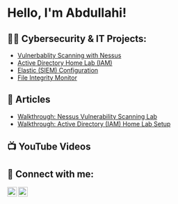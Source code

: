 <h1>Hello, I'm Abdullahi!</h1>

<h2>👨‍💻 Cybersecurity & IT Projects:</h2>

 - [Vulnerbablity Scanning with Nessus](https://github.com/abdullahali23/VulnerabilityScanningLab)
 - [Active Directory Home Lab (IAM)](https://github.com/abdullahali23/ActiveDirectoryHomeLab)
 - [Elastic (SIEM) Configuration](https://github.com/abdullahali23...)
 - [File Integrity Monitor](https://github.com/abdullahali23...)


<h2>🔭 Articles</h2>

- [Walkthrough: Nessus Vulnerability Scanning Lab](https://www.medium.com/@aali23/project-vulnerability-scanning-with-nessus-1dd2dca2ed79?source=friends_link&sk=c9e33279b67c553c8f0539eeefa5ba86)
- [Walkthrough: Active Directory (IAM) Home Lab Setup](https://medium.com/@aali23/how-to-build-an-active-directory-iam-home-lab-using-virtualbox-60b79b94b300?source=friends_link&sk=a1adc5832a0e4887f26c9a6b82daf7dd)




<h2>📺 YouTube Videos</h2>


<h2> 🤳 Connect with me:</h2>

[<img align="left" alt="JoshMadakor | YouTube" width="22px" src="https://cdn.jsdelivr.net/npm/simple-icons@v3/icons/youtube.svg" />][youtube]
[<img align="left" alt="JoshMadakor | LinkedIn" width="22px" src="https://cdn.jsdelivr.net/npm/simple-icons@v3/icons/linkedin.svg" />][linkedin]

[youtube]: https://www.youtube.com/@abdullahnali
[linkedin]: https://linkedin.com/in/a-ali23/

<!--
**joshmadakor1/joshmadakor1** is a ✨ _special_ ✨ repository because its `README.md` (this file) appears on your GitHub profile.

Here are some ideas to get you started:

- 🔭 I’m currently working on ...
- 🌱 I’m currently learning ...
- 👯 I’m looking to collaborate on ...
- 🤔 I’m looking for help with ...
- 💬 Ask me about ...
- 📫 How to reach me: ...
- 😄 Pronouns: ...
- ⚡ Fun fact: ...
-->
